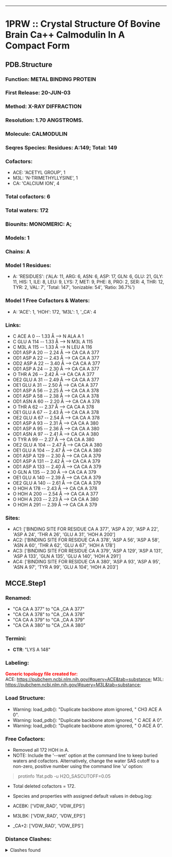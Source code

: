 ---
# 1PRW :: Crystal Structure Of Bovine Brain Ca++ Calmodulin In A Compact Form
## PDB.Structure
### Function: METAL BINDING PROTEIN
### First Release: 20-JUN-03
### Method: X-RAY DIFFRACTION
### Resolution: 1.70 ANGSTROMS.
### Molecule: CALMODULIN
### Seqres Species: Residues: A:149; Total: 149
### Cofactors:
  - ACE:
 'ACETYL GROUP', 1
  - M3L:
 'N-TRIMETHYLLYSINE', 1
  -  CA:
 'CALCIUM ION', 4

### Total cofactors: 6
### Total waters: 172
### Biounits: MONOMERIC: A;
### Models: 1
### Chains: A
### Model 1 Residues:
  - A:
 'RESIDUES': ('ALA: 11, ARG: 6, ASN: 6, ASP: 17, GLN: 6, GLU: 21, GLY: 11, HIS: 1, ILE: 8, LEU: 9, LYS: 7, MET: 9, PHE: 8, PRO: 2, SER: 4, THR: 12, TYR: 2, VAL: 7', 'Total: 147', 'Ionizable: 54',
              'Ratio: 36.7%')

### Model 1 Free Cofactors & Waters:
  - A:
 'ACE': 1, 'HOH': 172, 'M3L': 1, '_CA': 4

### Links:
  - C  ACE A  0 -- 1.33 Å --> N  ALA A  1
  - C  GLU A 114 -- 1.33 Å --> N  M3L A 115
  - C  M3L A 115 -- 1.33 Å --> N  LEU A 116
  - OD1 ASP A 20 -- 2.24 Å --> CA  CA A 377
  - OD1 ASP A 22 -- 2.43 Å --> CA  CA A 377
  - OD2 ASP A 22 -- 3.40 Å --> CA  CA A 377
  - OD1 ASP A 24 -- 2.30 Å --> CA  CA A 377
  - O  THR A 26 -- 2.42 Å --> CA  CA A 377
  - OE2 GLU A 31 -- 2.49 Å --> CA  CA A 377
  - OE1 GLU A 31 -- 2.50 Å --> CA  CA A 377
  - OD1 ASP A 56 -- 2.25 Å --> CA  CA A 378
  - OD1 ASP A 58 -- 2.38 Å --> CA  CA A 378
  - OD1 ASN A 60 -- 2.20 Å --> CA  CA A 378
  - O  THR A 62 -- 2.37 Å --> CA  CA A 378
  - OE1 GLU A 67 -- 2.43 Å --> CA  CA A 378
  - OE2 GLU A 67 -- 2.54 Å --> CA  CA A 378
  - OD1 ASP A 93 -- 2.31 Å --> CA  CA A 380
  - OD1 ASP A 95 -- 2.36 Å --> CA  CA A 380
  - OD1 ASN A 97 -- 2.41 Å --> CA  CA A 380
  - O  TYR A 99 -- 2.27 Å --> CA  CA A 380
  - OE2 GLU A 104 -- 2.47 Å --> CA  CA A 380
  - OE1 GLU A 104 -- 2.47 Å --> CA  CA A 380
  - OD1 ASP A 129 -- 2.30 Å --> CA  CA A 379
  - OD1 ASP A 131 -- 2.42 Å --> CA  CA A 379
  - OD1 ASP A 133 -- 2.40 Å --> CA  CA A 379
  - O  GLN A 135 -- 2.30 Å --> CA  CA A 379
  - OE1 GLU A 140 -- 2.39 Å --> CA  CA A 379
  - OE2 GLU A 140 -- 2.61 Å --> CA  CA A 379
  - O  HOH A 178 -- 2.43 Å --> CA  CA A 378
  - O  HOH A 200 -- 2.54 Å --> CA  CA A 377
  - O  HOH A 203 -- 2.23 Å --> CA  CA A 380
  - O  HOH A 291 -- 2.39 Å --> CA  CA A 379

### Sites:
  - AC1: ['BINDING SITE FOR RESIDUE CA A 377', 'ASP A  20', 'ASP A  22', 'ASP A  24', 'THR A  26', 'GLU A  31', 'HOH A 200']
  - AC2: ['BINDING SITE FOR RESIDUE CA A 378', 'ASP A  56', 'ASP A  58', 'ASN A  60', 'THR A  62', 'GLU A  67', 'HOH A 178']
  - AC3: ['BINDING SITE FOR RESIDUE CA A 379', 'ASP A 129', 'ASP A 131', 'ASP A 133', 'GLN A 135', 'GLU A 140', 'HOH A 291']
  - AC4: ['BINDING SITE FOR RESIDUE CA A 380', 'ASP A  93', 'ASP A  95', 'ASN A  97', 'TYR A  99', 'GLU A 104', 'HOH A 203']

## MCCE.Step1
### Renamed:
  - "CA    CA A 377" to "CA   _CA A 377"
  - "CA    CA A 378" to "CA   _CA A 378"
  - "CA    CA A 379" to "CA   _CA A 379"
  - "CA    CA A 380" to "CA   _CA A 380"

### Termini:
 - <strong>CTR</strong>: "LYS A 148"

### Labeling:
<strong><font color='red'>Generic topology file created for:</font></strong>  
ACE: https://pubchem.ncbi.nlm.nih.gov/#query=ACE&tab=substance; M3L: https://pubchem.ncbi.nlm.nih.gov/#query=M3L&tab=substance; 

### Load Structure:
  -    Warning: load_pdb(): "Duplicate backbone atom ignored, " CH3 ACE A   0".
  -    Warning: load_pdb(): "Duplicate backbone atom ignored, " C   ACE A   0".
  -    Warning: load_pdb(): "Duplicate backbone atom ignored, " O   ACE A   0".

### Free Cofactors:
  - Removed all 172 HOH in A.
  - NOTE: Include the '--wet' option at the command line to keep buried waters and cofactors. Alternatively, change the water SAS cutoff to a non-zero, positive number using the command line 'u' option:
  > protinfo 1fat.pdb -u H2O_SASCUTOFF=0.05
  - Total deleted cofactors = 172.
  - Species and properties with assigned default values in debug.log:

  - ACEBK: ['VDW_RAD', 'VDW_EPS']

  - M3LBK: ['VDW_RAD', 'VDW_EPS']

  - _CA+2: ['VDW_RAD', 'VDW_EPS']


### Distance Clashes:
<details><summary>Clashes found</summary>

- No clash found.

</details>


